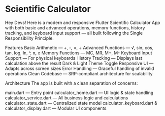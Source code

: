 # Scientific Calculator

Hey Devs! Here is a modern and responsive Flutter Scientific Calculator App with both basic and advanced operations, memory functions, history tracking, and keyboard input support — all built following the Single Responsibility Principle.

Features
Basic Arithmetic — +, -, ×, ÷
Advanced Functions — √, sin, cos, tan, log, ln, ^, π, e
Memory Functions — MC, MR, M+, M-
Keyboard Input Support — For physical keyboards
History Tracking — Displays last calculation above the result
Dark & Light Theme Toggle
Responsive UI — Adapts across screen sizes
Error Handling — Graceful handling of invalid operations
Clean Codebase — SRP-compliant architecture for scalability

Architecture
The app is built with a clean separation of concerns:

main.dart — Entry point
calculator_home.dart — UI logic & state handling
calculator_service.dart — All business logic and calculations
calculator_state.dart — Centralized state model
calculator_keyboard.dart & calculator_display.dart — Modular UI components